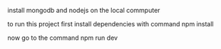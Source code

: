 install mongodb and nodejs on the local commputer


to run this project first install dependencies with command
npm install

now go to the command
npm run dev 
